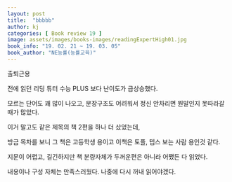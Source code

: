 ```yaml
---
layout: post
title:  "bbbbb"
author: kj
categories: [ Book review 19 ]
image: assets/images/books-images/readingExpertHigh01.jpg
book_info: "19. 02. 21 ~ 19. 03. 05"
book_author: "NE능률(능률교육)"
---
```

출퇴근용

전에 읽던 리딩 튜터 수능 PLUS 보다 난이도가 급상승했다.

모르는 단어도 꽤 많이 나오고, 문장구조도 어려워서 정신 안차리면 뭔말인지 못따라갈때가 많았다.

이거 말고도 같은 제목의 책 2편을 하나 더 샀었는데,

방금 목차를 보니 그 책은 고등학생 용이고 이책은 토플, 텝스 보는 사람 용인것 같다.

지문이 어렵고, 길긴하지만 책 분량자체가 두꺼운편은 아니라 어쨌든 다 읽었다.

내용이나 구성 자체는 만족스러웠다. 나중에 다시 꺼내 읽어야겠다.

